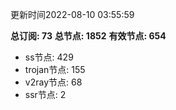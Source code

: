 更新时间2022-08-10 03:55:59

**总订阅: 73**
**总节点: 1852**
**有效节点: 654**
- ss节点: 429
- trojan节点: 155
- v2ray节点: 68
- ssr节点: 2
